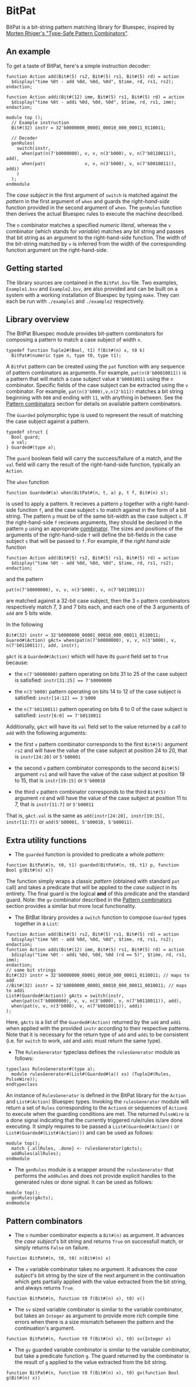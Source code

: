 # BitPat

BitPat is a bit-string pattern matching library for Bluespec, inspired by [Morten Rhiger's "Type-Safe Pattern Combinators"](https://www.cambridge.org/core/journals/journal-of-functional-programming/article/type-safe-pattern-combinators/1E3D0890F2ED1B70F80722A732756910).

## An example

To get a taste of BitPat, here's a simple instruction decoder:

```bsv
function Action add(Bit#(5) rs2, Bit#(5) rs1, Bit#(5) rd) = action
  $display("time %0t - add %0d, %0d, %0d", $time, rd, rs1, rs2);
endaction;

function Action addi(Bit#(12) imm, Bit#(5) rs1, Bit#(5) rd) = action
  $display("time %0t - addi %0d, %0d, %0d", $time, rd, rs1, imm);
endaction;

module top ();
  // Example instruction
  Bit#(32) instr = 32'b0000000_00001_00010_000_00011_0110011;

  // Decoder
  genRules(
    switch(instr,
      when(pat(n(7'b0000000), v, v, n(3'b000), v, n(7'b0110011)), add),
      when(pat(               v, v, n(3'b000), v, n(7'b0010011)), addi)
    )
  );
endmodule
```

The *case subject* in the first argument of `switch` is matched
against the *pattern* in the first argument of `when` and guards the
*right-hand-side* function provided in the second argument of `when`.
The `genRules` function  then derives the actual Bluespec rules to
execute the machine described.

The `n` combinator matches a specified *numeric literal*, whereas the
`v` combinator (which stands for *variable*) matches any bit string
and passes that bit string as an argument to the right-hand-side
function.  The width of the bit-string matched by `v` is inferred from
the width of the corresponding function argument on the
right-hand-side.

## Getting started

The library sources are contained in the `BitPat.bsv` file. Two
examples, `Example1.bsv` and `Example2.bsv`, are also provided and can
be built on a system with a working installation of Bluespec by typing
`make`. They can each be run with `./example1` and `./example2`
respectively.

## Library overview

The BitPat Bluespec module provides bit-pattern combinators for
composing a pattern to match a case subject of width `n`.

```bsv
typedef function Tuple2#(Bool, t1) f(Bit#(n) x, t0 k)
  BitPat#(numeric type n, type t0, type t1);
```

A `BitPat` pattern can be created using the `pat` function
with any sequence of pattern combinators as arguments.  For example,
`pat(n(8'b00010011))` is a pattern that will match a case subject
value `8'b00010011` using the `n` combinator.  Specific
fields of the case subject can be extracted using the `v` combinator.
For example, `pat(n(3'b000),v,n(2'b11))` matches a bit string
beginning with `000` and ending with `11`, with anything in between.
See the [Pattern combinators](#pattern-combinators) section for
details on available pattern combinators.

The `Guarded` polymorphic type is used to represent the result of
matching the case subject against a pattern.

```bsv
typedef struct {
  Bool guard;
  a val;
} Guarded#(type a);
```

The `guard` boolean field will carry the success/failure of a match,
and the `val` field will carry the result of the right-hand-side
function, typically an `Action`.

The `when` function

```bsv
function Guarded#(a) when(BitPat#(n, t, a) p, t f, Bit#(n) s);
```

is used to apply a pattern. It recieves a pattern `p` together with a
right-hand-side function `f`, and the case subject `s` to match
against in the form of a bit string.  The pattern `p` must be of the
same bit-width as the case subject `s`. If the right-hand-side `f`
recieves arguments, they should be declared in the pattern `p` using
an appropriate [combinator](#pattern-combinators). The sizes and
positions of the arguments of the right-hand-side `f` will define the
bit-fields in the case subject `s` that will be passed to `f`. For
example, if the *right hand side* function

```bsv
function Action add(Bit#(5) rs2, Bit#(5) rs1, Bit#(5) rd) = action
  $display("time %0t - add %0d, %0d, %0d", $time, rd, rs1, rs2);
endaction;
```
and the pattern
```bsv
pat(n(7'b0000000), v, v, n(3'b000), v, n(7'b0110011))
```

are matched against a 32-bit case subject, then the 3 `n` pattern
combinators respectively match 7, 3 and 7 bits each, and each one of
the 3 arguments of `add` are 5 bits wide.

In the following

```bsv
Bit#(32) instr = 32'b0000000_00001_00010_000_00011_0110011;
Guared#(Action) gAct= when(pat(n(7'b0000000), v, v, n(3'b000), v, n(7'b0110011)), add, instr);
```

`gAct` is a `Guarded#(Action)` which will have its `guard` field set
to `True` because:

* the `n(7'b0000000)` pattern operating on bits 31 to 25 of the case
subject is satisfied: `instr[31:25] == 7'b0000000`

* the `n(3'b000)` pattern operating on bits 14 to 12 of the case
subject is satisfied: `instr[14:12] == 3'b000`

* the `n(7'b0110011)` pattern operating on bits 6 to 0 of the case
subject is satisfied: `instr[6:0] == 7'b0110011`

Additionally, `gAct` will have its `val` field set to the value
returned by a call to `add` with the following arguments:

* the first `v` pattern combinator corresponds to the first `Bit#(5)`
argument `rs2` and will have the value of the case subject at
position 24 to 20, that is `instr[24:20]` or `5'b00001`

* the second `v` pattern combinator corresponds to the second
`Bit#(5)` argument `rs1` and will have the value of the case
subject at position 19 to 15, that is `instr[19:15]` or `5'b00010`

* the third `v` pattern combinator corresponds to the third `Bit#(5)`
argument `rd` and will have the value of the case subject at
position 11 to 7, that is `instr[11:7]` or `5'b00011`

That is, `gAct.val` is the same as `add(instr[24:20], instr[19:15],
instr[11:7])` or `add(5'b00001, 5'b00010, 5'b00011)`.

## Extra utility functions

* The `guarded` function is provided to predicate a whole *pattern*:

```bsv
function BitPat#(n, t0, t1) guarded(BitPat#(n, t0, t1) p, function Bool g(Bit#(n) x))
```

The function simply wraps a classic *pattern* (obtained with standard
`pat` call) and takes a predicate that will be applied to the *case
subject* in its entirety. The final guard is the logical **and** of
this predicate and the standard guard. Note: the `gv` combinator
described in the [Pattern combinators](#pattern-combinators) section
provides a similar but more local functionality.

* The BitBat library provides a `switch` function to compose `Guarded`
types together in a `List`:

```bsv
function Action add(Bit#(5) rs2, Bit#(5) rs1, Bit#(5) rd) = action
  $display("time %0t - add %0d, %0d, %0d", $time, rd, rs1, rs2);
endaction;
function Action addi(Bit#(12) imm, Bit#(5) rs1, Bit#(5) rd) = action
  $display("time %0t - addi %0d, %0d, %0d (rd == 5)", $time, rd, rs1, imm);
endaction;
// some bit strings
Bit#(32) instr = 32'b0000000_00001_00010_000_00011_0110011; // maps to add
//Bit#(32) instr = 32'b0000000_00001_00010_000_00011_0010011; // maps to addi
List#(Guarded#(Action)) gActs = switch(instr,
  when(pat(n(7'b0000000), v, v, n(3'b000), v, n(7'b0110011)), add),
  when(pat(v, v, n(3'b000), v, n(7'b0010011)), addi)
);
```

Here, `gActs` is a list of the `Guarded#(Action)` returned by the
`add` and `addi` when applied with the provided `instr` according to
their respective patterns. Note that it is necessary for the return
type of `add` and `addi` to be consistent (i.e. for `switch` to work,
`add` and `addi` must return the same type).

* The `RulesGenerator` typeclass defines the `rulesGenerator` module
as follows:

```bsv
typeclass RulesGenerator#(type a);
  module rulesGenerator#(List#(Guarded#(a)) xs) (Tuple2#(Rules, PulseWire));
endtypeclass
```

An instance of `RulesGenerator` is defined in the BitPat library for
the `Action` and `List#(Action)` Bluespec types. Invoking the
`rulesGenerator` module will return a set of `Rules` corresponding to
the `Action`s or sequences of `Action`s to execute when the guarding
conditions are met. The returned `PulseWire` is a done signal
indicating that the currently triggered rule/rules is/are done
executing. It simply requires to be passed a `List#(Guarded#(Action))`
or `List#(Guarded#(List#(Action)))` and can be used as follows:

```bsv
module top();
  match {.allRules, .done} <- rulesGenerator(gActs);
  addRules(allRules);
endmodule
```

* The `genRules` module is a wrapper around the `rulesGenerator` that
performs the `addRules` and does not provide explicit handles to the
generated rules or done signal. It can be used as follows:

```bsv
module top();
  genRules(gActs);
endmodule
```

## Pattern combinators

* The `n` number combinator expects a `Bit#(n)` as argument. It
advances the *case subject*'s bit string and returns `True` on
successfull match, or simply returns `False` on failure.

```bsv
function BitPat#(n, t0, t0) n(Bit#(n) x)
```

* The `v` variable combinator takes no argument. It advances the *case
subject*'s bit string by the size of the next argument in the
continuation which gets partially applied with the value extracted
from the bit string, and always returns `True`.

```bsv
function BitPat#(n, function t0 f(Bit#(n) x), t0) v()
```

* The `sv` sized variable combinator is similar to the variable
combinator, but takes an `Integer` as argument to provide more rich
compile time errors when there is a size mismatch between the pattern
and the continuation's argument.

```bsv
function BitPat#(n, function t0 f(Bit#(n) x), t0) sv(Integer x)
```

* The `gv` guarded variable combinator is similar to the variable
combinator, but take a predicate function `g`. The guard returned by
the combinator is the result of `g` applied to the value extracted
from the bit string.

```bsv
function BitPat#(n, function t0 f(Bit#(n) x), t0) gv(function Bool g(Bit#(n) x))
```
